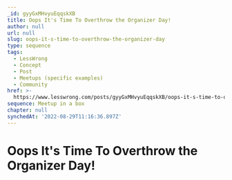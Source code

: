 ```yaml
---
_id: gyyGxMHvyuEqqskXB
title: Oops It's Time To Overthrow the Organizer Day!
author: null
url: null
slug: oops-it-s-time-to-overthrow-the-organizer-day
type: sequence
tags:
  - LessWrong
  - Concept
  - Post
  - Meetups (specific examples)
  - Community
href: >-
  https://www.lesswrong.com/posts/gyyGxMHvyuEqqskXB/oops-it-s-time-to-overthrow-the-organizer-day
sequence: Meetup in a box
chapter: null
synchedAt: '2022-08-29T11:16:36.897Z'
---
```

# Oops It's Time To Overthrow the Organizer Day!

